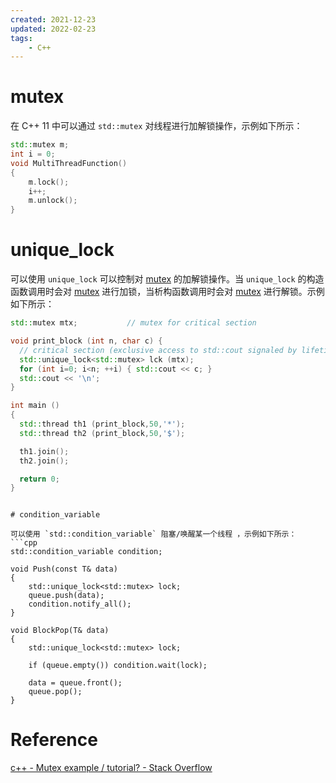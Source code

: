 ```yaml
---
created: 2021-12-23
updated: 2022-02-23
tags:
    - C++
---
```


# mutex

在 C++ 11 中可以通过 `std::mutex` 对线程进行加解锁操作，示例如下所示：
```cpp
std::mutex m;
int i = 0;
void MultiThreadFunction()
{
    m.lock();
    i++;
    m.unlock();
}
```

# unique_lock

可以使用 `unique_lock` 可以控制对 [mutex](#mutex) 的加解锁操作。当 `unique_lock` 的构造函数调用时会对 [mutex](#mutex) 进行加锁，当析构函数调用时会对 [mutex](#mutex) 进行解锁。示例如下所示：
```cpp
std::mutex mtx;           // mutex for critical section

void print_block (int n, char c) {
  // critical section (exclusive access to std::cout signaled by lifetime of lck):
  std::unique_lock<std::mutex> lck (mtx);
  for (int i=0; i<n; ++i) { std::cout << c; }
  std::cout << '\n';
}

int main ()
{
  std::thread th1 (print_block,50,'*');
  std::thread th2 (print_block,50,'$');

  th1.join();
  th2.join();

  return 0;
}
```
```

# condition_variable

可以使用 `std::condition_variable` 阻塞/唤醒某一个线程 ，示例如下所示：
```cpp
std::condition_variable condition;

void Push(const T& data)
{
    std::unique_lock<std::mutex> lock;
    queue.push(data);
    condition.notify_all();
}

void BlockPop(T& data)
{
    std::unique_lock<std::mutex> lock;

    if (queue.empty()) condition.wait(lock);

    data = queue.front();
    queue.pop();
}
```


# Reference
[c++ - Mutex example / tutorial? - Stack Overflow](https://stackoverflow.com/questions/4989451/mutex-example-tutorial)

